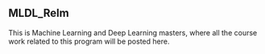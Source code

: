 ## MLDL_Relm
This is Machine Learning and Deep Learning masters, where all the course work related to this program will be posted here.
